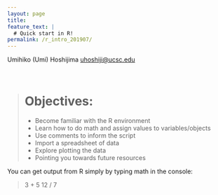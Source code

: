 ```yaml
---
layout: page
title:
feature_text: |
  # Quick start in R!
permalink: /r_intro_201907/
---
```



 Umihiko (Umi) Hoshijima
 uhoshiji@ucsc.edu

<br>


> # Objectives:
> * Become familiar with the R environment
> * Learn how to do math and assign values to variables/objects
> * Use comments to inform the script
> * Import a spreadsheet of data
> * Explore plotting the data
> * Pointing you towards future resources

You can get output from R simply by typing math in the console:


>   3 + 5
>   12 / 7
